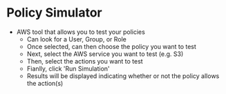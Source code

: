Policy Simulator
================
- AWS tool that allows you to test your policies
    - Can look for a User, Group, or Role
    - Once selected, can then choose the policy you want to test
    - Next, select the AWS service you want to test (e.g. S3)
    - Then, select the actions you want to test
    - Fianlly, click 'Run Simulation'
    - Results will be displayed indicating whether or not the policy allows the action(s)
